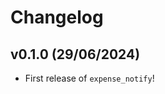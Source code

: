 # Changelog

<!--next-version-placeholder-->

## v0.1.0 (29/06/2024)

- First release of `expense_notify`!